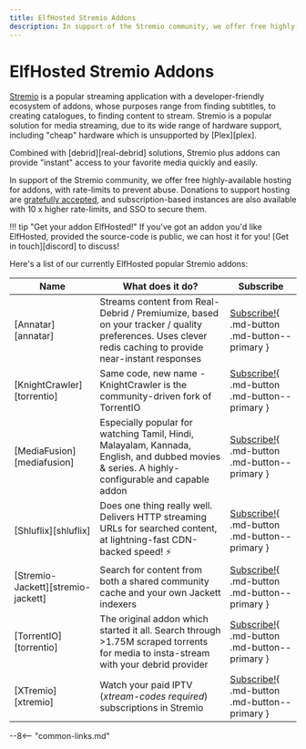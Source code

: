 ```yaml
---
title: ElfHosted Stremio Addons
description: In support of the Stremio community, we offer free highly-available hosting for addons
---
```

# ElfHosted Stremio Addons

[Stremio](https://www.stremio.com/) is a popular streaming application with a developer-friendly ecosystem of addons, whose purposes range from finding subtitles, to creating catalogues, to finding content to stream. Stremio is a popular solution for media streaming, due to its wide range of hardware support, including "cheap" hardware which is unsupported by [Plex][plex].

Combined with [debrid][real-debrid] solutions, Stremio plus addons can provide "instant" access to your favorite media quickly and easily.

In support of the Stremio community, we offer free highly-available hosting for addons, with rate-limits to prevent abuse. Donations to support hosting are [gratefully accepted](https://store.elfhosted.com/product/elf-love), and subscription-based instances are also available with 10 x higher rate-limits, and SSO to secure them.

!!! tip "Get your addon ElfHosted!"
    If you've got an addon you'd like ElfHosted, provided the source-code is public, we can host it for you! [Get in touch][discord] to discuss!
    
Here's a list of our currently ElfHosted popular Stremio addons:

Name | What does it do? | Subscribe
---------|----------|---------
 [Annatar][annatar] | Streams content from Real-Debrid / Premiumize, based on your tracker / quality preferences. Uses clever redis caching to provide near-instant responses | [Subscribe!](https://store.elfhosted.com/product/annatar/){ .md-button .md-button--primary }
 [KnightCrawler][torrentio] | Same code, new name - KnightCrawler is the community-driven fork of TorrentIO | [Subscribe!](https://store.elfhosted.com/product/knightcrawler/){ .md-button .md-button--primary } 
 [MediaFusion][mediafusion] | Especially popular for watching Tamil, Hindi, Malayalam, Kannada, English, and dubbed movies & series. A highly-configurable and capable addon | [Subscribe!](https://store.elfhosted.com/product/mediafusion/){ .md-button .md-button--primary }  
 [Shluflix][shluflix] | Does one thing really well. Delivers HTTP streaming URLs for searched content, at lightning-fast CDN-backed speed! :zap: | [Subscribe!](https://store.elfhosted.com/product/shuflix/){ .md-button .md-button--primary }
 [Stremio-Jackett][stremio-jackett] | Search for content from both a shared community cache and your own Jackett indexers| [Subscribe!](https://store.elfhosted.com/product/stremio-jackett/){ .md-button .md-button--primary } 
 [TorrentIO][torrentio] | The original addon which started it all. Search through >1.75M scraped torrents for media to insta-stream with your debrid provider | [Subscribe!](https://store.elfhosted.com/product/torrentio/){ .md-button .md-button--primary }
 [XTremio][xtremio] | Watch your paid IPTV (*xtream-codes required*) subscriptions in Stremio | [Subscribe!](https://store.elfhosted.com/product/xtremio/){ .md-button .md-button--primary }

--8<-- "common-links.md"